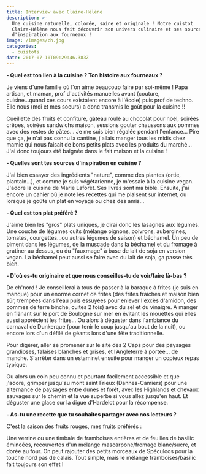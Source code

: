 ```yaml
---
title: Interview avec Claire-Hélène
description: >-
  Une cuisine naturelle, colorée, saine et originale ! Notre cuistot
  Claire-Hélène nous fait découvrir son univers culinaire et ses sources
  d'inspiration aux fourneaux !
image: /images/ch.jpg
categories:
  - cuistots
date: 2017-07-10T09:29:46.383Z
---
```

**- Quel est ton lien à la cuisine ? Ton histoire aux fourneaux ?**

Je viens d'une famille où l'on aime beaucoup faire par soi-même ! Papa artisan, et maman, prof d'activités manuelles avant (couture, cuisine...quand ces cours existaient encore à l'école) puis prof de techno. Elle nous (moi et mes soeurs) a donc transmis le goût pour la cuisine !!

Cueillette des fruits et confiture, gâteau roulé au chocolat pour noël, soirées crêpes, soirées sandwichs maison, sessions gouter chaussons aux pommes avec des restes de pâtes... Je me suis bien régalée pendant l'enfance... Pire que ça, je n'ai pas connu la cantine, j'allais manger tous les midis chez mamie qui nous faisait de bons petits plats avec les produits du marché... J'ai donc toujours été baignée dans le fait maison et la cuisine !



**- Quelles sont tes sources d'inspiration en cuisine ?**

J'ai bien essayer des ingrédients "nature", comme des plantes (ortie, plantain...), et comme je suis végétarienne, je m'essaie à la cuisine vegan. J'adore la cuisine de Marie Laforêt. Ses livres sont ma bible. Ensuite, j'ai encore un cahier où je note les recettes qui me plaisent sur internet, ou lorsque je goûte un plat en voyage ou chez des amis...



**- Quel est ton plat préféré ?**

J'aime bien les "gros" plats uniques, je dirai donc les lasagnes aux légumes. Une couche de légumes cuits (mélange oignons, poivrons, aubergines, tomates, courgettes...ou autres légumes de saison) et béchamel. Un peu de piment dans les légumes, de la muscade dans la béchamel et du fromage à gratiner au dessus, ou du "fauxmage" à base de lait de soja en version vegan. La béchamel peut aussi se faire avec du lait de soja, ça passe très bien.



**- D'où es-tu originaire et que nous conseilles-tu de voir/faire là-bas ?**

De ch'nord ! Je conseillerai à tous de passer à la baraque à frites (je suis en manque) pour un énorme cornet de frites (des frites fraiches et maison bien sûr, trempées dans l'eau puis essuyées pour enlever l'excès d'amidon, des pommes de terre binche, cuites 2 fois) avec du sel et du vinaigre. A manger en flânant sur le port de Boulogne sur mer en évitant les mouettes qui elles aussi apprécient les frites... Ou alors à déguster dans l'ambiance du carnaval de Dunkerque (pour tenir le coup jusqu'au bout de la nuit), ou encore lors d'un défilé de géants lors d'une fête traditionnelle.

Pour digérer, aller se promener sur le site des 2 Caps pour des paysages grandioses, falaises blanches et grises, et l’Angleterre à portée... de manche. S'arrêter dans un estaminet ensuite pour manger un copieux repas typique.

Ou alors un coin peu connu et pourtant facilement accessible et que j'adore, grimper jusqu'au mont saint Frieux (Dannes-Camiers) pour une alternance de paysages entre dunes et forêt, avec les Highlands et chevaux sauvages sur le chemin et la vue superbe si vous allez jusqu'en haut. Et déguster une glace sur la digue d'Hardelot pour la récompense.



**- As-tu une recette que tu souhaites partager avec nos lecteurs ?**

C'est la saison des fruits rouges, mes fruits préférés :

Une verrine ou une timbale de framboises entières et de feuilles de basilic émincées, recouvertes d'un mélange mascarpone/fromage blanc/sucre, et dorée au four. On peut rajouter des petits morceaux de Spéculoos pour la touche nord pas de calais. Tout simple, mais le mélange framboises/basilic fait toujours son effet !





